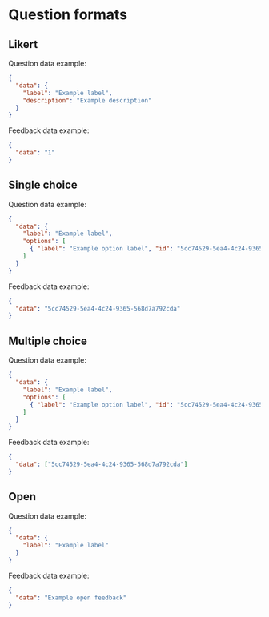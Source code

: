# Question formats

## Likert

Question data example:

```json
{
  "data": {
    "label": "Example label",
    "description": "Example description"
  }
}
```

Feedback data example:

```json
{
  "data": "1"
}
```

## Single choice

Question data example:

```json
{
  "data": {
    "label": "Example label",
    "options": [
      { "label": "Example option label", "id": "5cc74529-5ea4-4c24-9365-568d7a792cda" }
    ]
  }
}
```

Feedback data example:

```json
{
  "data": "5cc74529-5ea4-4c24-9365-568d7a792cda"
}
```

## Multiple choice

Question data example:

```json
{
  "data": {
    "label": "Example label",
    "options": [
      { "label": "Example option label", "id": "5cc74529-5ea4-4c24-9365-568d7a792cda" }
    ]
  }
}
```

Feedback data example:

```json
{
  "data": ["5cc74529-5ea4-4c24-9365-568d7a792cda"]
}
```

## Open

Question data example:

```json
{
  "data": {
    "label": "Example label"
  }
}
```

Feedback data example:

```json
{
  "data": "Example open feedback"
}
```
